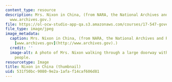 ```yaml
---
content_type: resource
description: Mrs. Nixon in China, (from NARA, the National Archives and Record Administration
  www.archives.gov.)
file: https://ol-ocw-studio-app-qa.s3.amazonaws.com/courses/17-547-government-and-politics-of-china-fall-2002/531f50bc90809e2a1afaf14caf606d81_17-547f02-th.jpg
file_type: image/jpeg
image_metadata:
  caption: Mrs. Nixon in China, (from NARA, the National Archives and Record Administration
    [www.archives.gov](http://www.archives.gov).)
  credit: ''
  image-alt: A photo of Mrs. Nixon walking through a large doorway with a crowd of
    people.
resourcetype: Image
title: Nixon in China (thumbnail)
uid: 531f50bc-9080-9e2a-1afa-f14caf606d81
---
```


